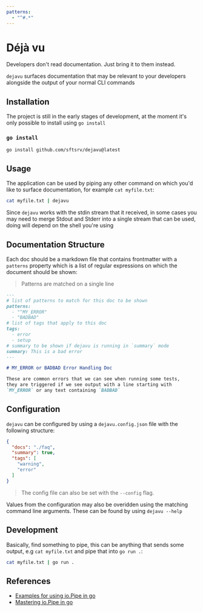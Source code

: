 ```yaml
---
patterns:
  - "^#.*"
---
```


# Déjà vu

Developers don't read documentation. Just bring it to them instead.

`dejavu` surfaces documentation that may be relevant to your developers alongside the output of your normal CLI commands

## Installation

The project is still in the early stages of development, at the moment it's only possible to install using `go install`

### `go install`

```sh
go install github.com/sftsrv/dejavu@latest
```

## Usage

The application can be used by piping any other command on which you'd like to surface documentation, for example `cat myfile.txt`:

```sh
cat myfile.txt | dejavu
```

Since `dejavu` works with the stdin stream that it received, in some cases you may need to merge Stdout and Stderr into a single stream that can be used, doing will depend on the shell you're using

## Documentation Structure

Each doc should be a markdown file that contains frontmatter with a `patterns` property which is a list of regular expressions on which the document should be shown:

> Patterns are matched on a single line

```md
---
# list of patterns to match for this doc to be shown
patterns:
  - "^MY_ERROR"
  - "BADBAD"
# list of tags that apply to this doc
tags:
  - error
  - setup
# summary to be shown if dejavu is running in `summary` mode
summary: This is a bad error
---

# MY_ERROR or BADBAD Error Handling Doc

These are common errors that we can see when running some tests,
they are triggered if we see output with a line starting with
`MY_ERROR` or any text containing `BADBAD`
```

## Configuration

`dejavu` can be configured by using a `dejavu.config.json` file with the following structure:

```json
{
  "docs": "./faq",
  "summary": true,
  "tags": [
    "warning",
    "error"
  ]
}
```

> The config file can also be set with the `--config` flag.

Values from the configuration may also be overidden using the matching command line arguments. These can be found by using `dejavu --help`


## Development

Basically, find something to pipe, this can be anything that sends some output, e.g `cat myfile.txt` and pipe that into `go run .`:

```sh
cat myfile.txt | go run .
```

## References

- [Examples for using io.Pipe in go](https://www.zupzup.org/io-pipe-go/index.html)
- [Mastering io.Pipe in go](https://medium.com/@0xgotznit/mastering-io-pipe-in-go-ca8686150b5e)
